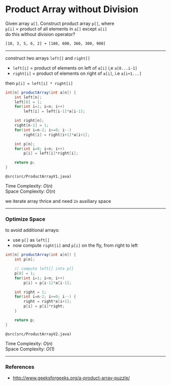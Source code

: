 # Product Array without Division

Given array `a[]`. Construct product array `p[]`, where  
`p[i]` = product of all elements in `a[]` except `a[i]`  
do this without division operator?

```bash
[10, 3, 5, 6, 2] ➜ [180, 600, 360, 300, 900]
```

---

construct two arrays `left[]` and `right[]`
* `left[i]` = product of elements on left of `a[i]` i,e `a[0...i-1]`
* `right[i]` = product of elements on right of `a[i]`, i.e `a[i+1...]`

then `p[i] = left[i] * right[i]`

```java
int[n] productArray(int a[n]) {
    int left[n];
    left[0] = 1;
    for(int i=1; i<n; i++)
        left[i] = left[i-1]*a[i-1];

    int right[n];
    right[n-1] = 1;
    for(int i=n-2; i>=0; i--)
        right[i] = right[i+1]*a[i+1];

    int p[n];
    for(int i=0; i<n; i++)
        p[i] = left[i]*right[i];

    return p;
}
```

`@src(src/ProductArrayV1.java)`

Time Complexity: $O(n)$  
Space Complexity: $O(n)$

we iterate array thrice and need `2n` auxiliary space

---

### Optimize Space

to avoid additional arrays:
* use `p[]` as `left[]`
* now compute `right[i]` and `p[i]` on the fly, from right to left

```java
int[n] productArray(int a[n]) {
    int p[n];

    // compute left[] into p[]
    p[0] = 1;
    for(int i=1; i<n; i++)
        p[i] = p[i-1]*a[i-1];

    int right = 1;
    for(int i=n-2; i>=0; i--) {
        right = right*a[i+1];
        p[i] = p[i]*right;
    }

    return p;
}
```

`@src(src/ProductArrayV2.java)`

Time Complexity: $O(n)$  
Space Complexity: $O(1)$

---

### References

* <http://www.geeksforgeeks.org/a-product-array-puzzle/>
